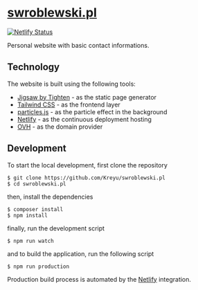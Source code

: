 # [swroblewski.pl](https://swroblewski.pl)

[![Netlify Status](https://api.netlify.com/api/v1/badges/dc6e33a1-aa24-4ba9-8fe9-8f600c9a2998/deploy-status)](https://app.netlify.com/sites/thirsty-mcclintock-4e0d8b/deploys)

Personal website with basic contact informations.

## Technology

The website is built using the following tools:
 - [Jigsaw by Tighten](https://jigsaw.tighten.co/) - as the static page generator
 - [Tailwind CSS](https://tailwindcss.com/) - as the frontend layer
 - [particles.js](https://vincentgarreau.com/particles.js/) - as the particle effect in the background
 - [Netlify](https://www.netlify.com/) - as the continuous deployment hosting
 - [OVH](https://www.ovh.pl/) - as the domain provider

## Development

To start the local development, first clone the repository

```shell script
$ git clone https://github.com/Kreyu/swroblewski.pl
$ cd swroblewski.pl
```

then, install the dependencies

```shell script
$ composer install
$ npm install
```

finally, run the development script

```shell script
$ npm run watch
```

and to build the application, run the following script

```shell script
$ npm run production
```

Production build process is automated by the [Netlify](https://www.netlify.com/) integration.

